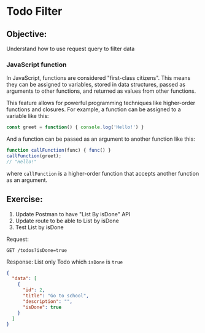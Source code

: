 # Todo Filter

## Objective:

Understand how to use request query to filter data

### JavaScript function

In JavaScript, functions are considered "first-class citizens". This means they
can be assigned to variables, stored in data structures, passed as arguments to
other functions, and returned as values from other functions.

This feature allows for powerful programming techniques like higher-order
functions and closures. For example, a function can be assigned to a variable
like this:

```js
const greet = function() { console.log('Hello!') }
```

And a function can be passed as an argument to another function like this:

```js
function callFunction(func) { func() }
callFunction(greet);
// "Hello!"
```

where `callFunction` is a higher-order function that accepts another function as
an argument.

## Exercise:

1. Update Postman to have "List By isDone" API
2. Update route to be able to List by isDone
3. Test List by isDone

Request:

```
GET /todos?isDone=true
```

Response:
List only Todo which `isDone` is `true`

```json
{
  "data": [
    {
      "id": 2,
      "title": "Go to school",
      "description": "",
      "isDone": true
    }
  ]
}
```
